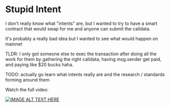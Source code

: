 # Stupid Intent

I don't really know what "intents" are, but I wanted to try to have a smart contract that would swap for me and anyone can submit the calldata.

It's probably a really bad idea but I wanted to see what would happen on mainnet 

TLDR: I only got someone else to exec the transaction after doing all the work for them by gathering the right calldata, having msg.sender get paid, and paying like $20 bucks haha. 

TODO: actually go learn what intents really are and the research / standards forming around them 

Watch the full video: 

[![IMAGE ALT TEXT HERE](https://img.youtube.com/vi/pXmF6kkEz7k/0.jpg)](https://www.youtube.com/watch?v=pXmF6kkEz7k)
